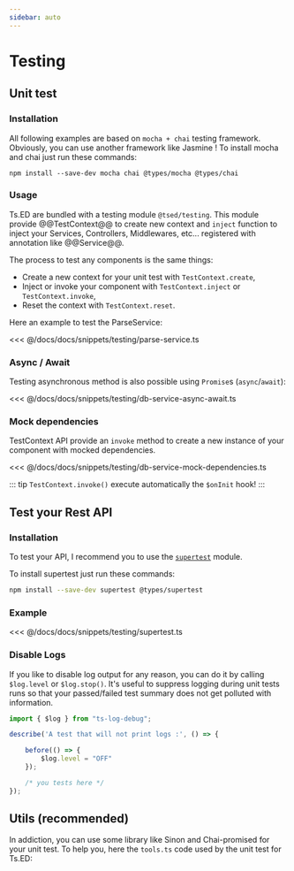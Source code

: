 ```yaml
---
sidebar: auto
---
```

# Testing

## Unit test
### Installation

All following examples are based on `mocha + chai` testing framework. Obviously, you can use another framework like Jasmine !
To install mocha and chai just run these commands:

```
npm install --save-dev mocha chai @types/mocha @types/chai
```

### Usage

Ts.ED are bundled with a testing module `@tsed/testing`.
This module provide @@TestContext@@ to create new context and `inject` function to inject your Services, Controllers, Middlewares, etc... registered with annotation like @@Service@@.

The process to test any components is the same things:

- Create a new context for your unit test with `TestContext.create`,
- Inject or invoke your component with `TestContext.inject` or `TestContext.invoke`,
- Reset the context with `TestContext.reset`.

Here an example to test the ParseService:

<<< @/docs/docs/snippets/testing/parse-service.ts

### Async / Await

Testing asynchronous method is also possible using `Promise`s (`async`/`await`):

<<< @/docs/docs/snippets/testing/db-service-async-await.ts

### Mock dependencies

TestContext API provide an `invoke` method to create a new instance of your component with mocked dependencies.

<<< @/docs/docs/snippets/testing/db-service-mock-dependencies.ts

::: tip
`TestContext.invoke()` execute automatically the `$onInit` hook!
:::

## Test your Rest API
### Installation

To test your API, I recommend you to use the [`supertest`](https://github.com/visionmedia/supertest) module.

To install supertest just run these commands:

```bash
npm install --save-dev supertest @types/supertest
```

### Example

<<< @/docs/docs/snippets/testing/supertest.ts

### Disable Logs

If you like to disable log output for any reason, you can do it by calling `$log.level` or `$log.stop()`.
It's useful to suppress logging during unit tests runs so that your passed/failed test summary does not get polluted with information.

```typescript
import { $log } from "ts-log-debug";

describe('A test that will not print logs :', () => {

    before(() => {
        $log.level = "OFF"
    });

    /* you tests here */
});
```

## Utils (recommended)

In addiction, you can use some library like Sinon and Chai-promised for your unit test. To help you, here the `tools.ts` code used by the unit test for Ts.ED:

<Gist repo="Romakita" id="a95fe9d491f453d038b5bec0cbe72e8f" filename="tools.ts"></Gist>
